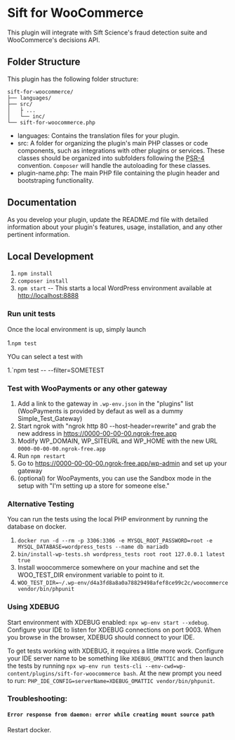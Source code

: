 # Sift for WooCommerce

This plugin will integrate with Sift Science's fraud detection suite and WooCommerce's decisions API.

## Folder Structure

This plugin has the following folder structure:

```
sift-for-woocommerce/
├── languages/
├── src/
│   ├ ...
│   └── inc/
└── sift-for-woocommerce.php
```

- languages: Contains the translation files for your plugin.
- src: A folder for organizing the plugin's main PHP classes or code components, such as integrations with other plugins or services. These classes should be organized into subfolders following the [PSR-4](https://www.php-fig.org/psr/psr-4/) convention. `Composer` will handle the autoloading for these classes.
- plugin-name.php: The main PHP file containing the plugin header and bootstraping functionality.

## Documentation

As you develop your plugin, update the README.md file with detailed information about your plugin's features, usage, installation, and any other pertinent information.

## Local Development

1. `npm install`
2. `composer install`
3. `npm start` -- This starts a local WordPress environment available at <http://localhost:8888>

### Run unit tests

Once the local environment is up, simply launch 

1.`npm test`

YOu can select a test with

1.`npm test -- --filter=SOMETEST

### Test with WooPayments or any other gateway

1. Add a link to the gateway in `.wp-env.json` in the "plugins" list (WooPayments is provided by defaut as well as a dummy Simple_Test_Gateway)
2. Start ngrok with "ngrok http 80 --host-header=rewrite" and grab the new address in https://0000-00-00-00.ngrok-free.app
3. Modify WP_DOMAIN, WP_SITEURL and WP_HOME with the new URL `0000-00-00-00.ngrok-free.app`
4. Run `npm restart`
5. Go to https://0000-00-00-00.ngrok-free.app/wp-admin and set up your gateway
6. (optional) for WooPayments, you can use the Sandbox mode in the setup with "I'm setting up a store for someone else."

### Alternative Testing

You can run the tests using the local PHP environment by running the database on docker.

1. `docker run -d --rm -p 3306:3306 -e MYSQL_ROOT_PASSWORD=root -e MYSQL_DATABASE=wordpress_tests --name db mariadb`
2. `bin/install-wp-tests.sh wordpress_tests root root 127.0.0.1 latest true`
3. Install woocommerce somewhere on your machine and set the WOO_TEST_DIR environment variable to point to it.
4. `WOO_TEST_DIR=~/.wp-env/d4a3fd8a8a0a78829498afef8ce99c2c/woocommerce vendor/bin/phpunit`

### Using XDEBUG

Start environment with XDEBUG enabled: `npx wp-env start --xdebug`.  Configure your IDE to listen for XDEBUG connections on port 9003. When you browse in the browser, XDEBUG should connect to your IDE.

To get tests working with XDEBUG, it requires a little more work.  Configure your IDE server name to be something like `XDEBUG_OMATTIC` and then launch the tests by running `npx wp-env run tests-cli --env-cwd=wp-content/plugins/sift-for-woocommerce bash`. At the new prompt you need to run: `PHP_IDE_CONFIG=serverName=XDEBUG_OMATTIC vendor/bin/phpunit`.

### Troubleshooting:

#### `Error response from daemon: error while creating mount source path`

Restart docker.
